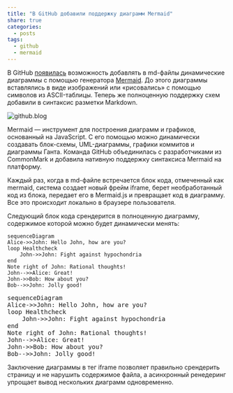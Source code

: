 ```yaml
---
title: "В GitHub добавили поддержку диаграмм Mermaid"
share: true
categories:
  - posts
tags:
  - github
  - mermaid
---
```


В GitHub [появилась](https://github.blog/2022-02-14-include-diagrams-markdown-files-mermaid/) возможность добавлять в md-файлы динамические диаграммы с помощью генератора [Mermaid](https://github.com/mermaid-js/mermaid#readme). До этого диаграммы вставлялись в виде изображений или «рисовались» с помощью символов из ASCII-таблицы. Теперь же полноценную поддержку схем добавили в синтаксис разметки Markdown.

![github.blog](https://github.blog/wp-content/uploads/2022/02/mvp2.png?resize=1200%2C630 "mermaid")

Mermaid — инструмент для построения диаграмм и графиков, основанный на JavaScript. С его помощью можно динамически создавать блок-схемы, UML-диаграммы, графики коммитов и диаграммы Ганта. Команда GitHub объединилась с разработчиками из CommonMark и добавила нативную поддержку синтаксиса Mermaid на платформу. 

Каждый раз, когда в md-файле встречается блок кода, отмеченный как mermaid, система создает новый фрейм iframe, берет необработанный код из блока, передает его в Mermaid.js и превращает код в диаграмму. Все это происходит локально в браузере пользователя.

Следующий блок кода срендерится в полноценную диаграмму, содержимое которой можно будет динамически менять:

```
sequenceDiagram
Alice->>John: Hello John, how are you?
loop Healthcheck
    John->>John: Fight against hypochondria
end
Note right of John: Rational thoughts!
John-->>Alice: Great!
John->>Bob: How about you?
Bob-->>John: Jolly good!
```

<pre class="mermaid">
sequenceDiagram
Alice->>John: Hello John, how are you?
loop Healthcheck
    John->>John: Fight against hypochondria
end
Note right of John: Rational thoughts!
John-->>Alice: Great!
John->>Bob: How about you?
Bob-->>John: Jolly good!
</pre>

Заключение диаграммы в тег iframe позволяет правильно срендерить страницу и не нарушить содержимое файла, а асинхронный ренедеринг упрощает вывод нескольких диаграмм одновременно.
